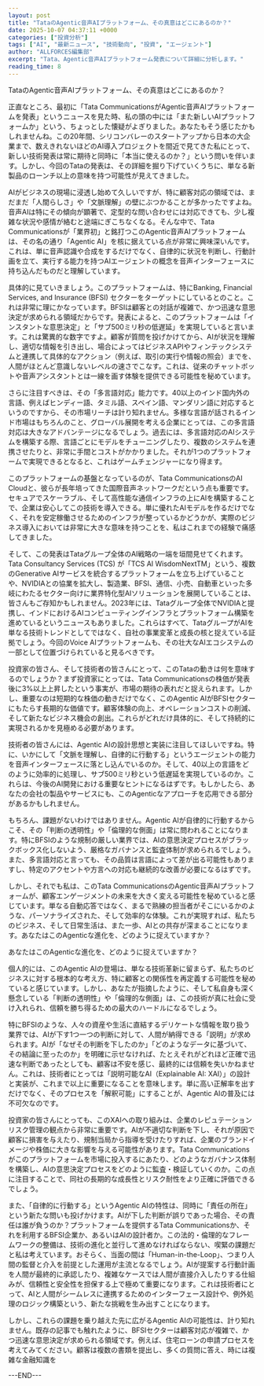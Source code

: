 ```yaml
---
layout: post
title: "TataのAgentic音声AIプラットフォーム、その真意はどこにあるのか？"
date: 2025-10-07 04:37:11 +0000
categories: ["投資分析"]
tags: ["AI", "最新ニュース", "技術動向", "投資", "エージェント"]
author: "ALLFORCES編集部"
excerpt: "Tata、Agentic音声AIプラットフォーム発表について詳細に分析します。"
reading_time: 8
---
```


TataのAgentic音声AIプラットフォーム、その真意はどこにあるのか？

正直なところ、最初に「Tata CommunicationsがAgentic音声AIプラットフォームを発表」というニュースを見た時、私の頭の中には「また新しいAIプラットフォームか」という、ちょっとした懐疑がよぎりました。あなたもそう感じたかもしれませんね。この20年間、シリコンバレーのスタートアップから日本の大企業まで、数えきれないほどのAI導入プロジェクトを間近で見てきた私にとって、新しい技術発表は常に期待と同時に「本当に使えるのか？」という問いを伴います。しかし、今回のTataの発表は、その詳細を掘り下げていくうちに、単なる新製品のローンチ以上の意味を持つ可能性が見えてきました。

AIがビジネスの現場に浸透し始めて久しいですが、特に顧客対応の領域では、まだまだ「人間らしさ」や「文脈理解」の壁にぶつかることが多かったですよね。音声AIは特にその傾向が顕著で、定型的な問い合わせには対応できても、少し複雑な状況や感情が絡むと途端にぎこちなくなる。そんな中で、Tata Communicationsが「業界初」と銘打つこのAgentic音声AIプラットフォームは、その名の通り「Agentic AI」を核に据えている点が非常に興味深いんです。これは、単に音声認識や合成をするだけでなく、自律的に状況を判断し、行動計画を立て、実行する能力を持つAIエージェントの概念を音声インターフェースに持ち込んだものだと理解しています。

具体的に見ていきましょう。このプラットフォームは、特にBanking, Financial Services, and Insurance (BFSI) セクターをターゲットにしているとのこと。これは非常に理にかなっています。BFSIは顧客との対話が複雑で、かつ迅速な意思決定が求められる領域だからです。発表によると、このプラットフォームは「インスタントな意思決定」と「サブ500ミリ秒の低遅延」を実現していると言います。これは驚異的な数字ですよ。顧客が質問を投げかけてから、AIが状況を理解し、適切な情報を引き出し、場合によってはビジネスAPIやフィンテックシステムと連携して具体的なアクション（例えば、取引の実行や情報の照会）までを、人間がほとんど意識しないレベルの速さでこなす。これは、従来のチャットボットや音声アシスタントとは一線を画す体験を提供できる可能性を秘めています。

さらに注目すべきは、その「多言語対応」能力です。40以上のインド国内外の言語、例えばヒンディー語、タミル語、スペイン語、マンダリン語に対応するというのですから、その市場リーチは計り知れません。多様な言語が話されるインド市場はもちろんのこと、グローバル展開を考える企業にとっては、この多言語対応は大きなアドバンテージになるでしょう。過去には、多言語対応のAIシステムを構築する際、言語ごとにモデルをチューニングしたり、複数のシステムを連携させたりと、非常に手間とコストがかかりました。それが1つのプラットフォームで実現できるとなると、これはゲームチェンジャーになり得ます。

このプラットフォームの基盤となっているのが、Tata CommunicationsのAI Cloudと、彼らが長年培ってきた国際音声ネットワークだという点も重要です。セキュアでスケーラブル、そして高性能な通信インフラの上にAIを構築することで、企業は安心してこの技術を導入できる。単に優れたAIモデルを作るだけでなく、それを安定稼働させるためのインフラが整っているかどうかが、実際のビジネス導入においては非常に大きな意味を持つことを、私はこれまでの経験で痛感してきました。

そして、この発表はTataグループ全体のAI戦略の一端を垣間見せてくれます。Tata Consultancy Services (TCS) が「TCS AI WisdomNextTM」という、複数のGenerative AIサービスを統合するプラットフォームを立ち上げていることや、NVIDIAとの協業を拡大し、製造業、BFSI、通信、小売、自動車といった多岐にわたるセクター向けに業界特化型AIソリューションを展開していることは、皆さんもご存知かもしれません。2023年には、Tataグループ全体でNVIDIAと提携し、インドにおけるAIコンピューティングインフラとプラットフォーム構築を進めているというニュースもありました。これらはすべて、TataグループがAIを単なる技術トレンドとしてではなく、自社の事業変革と成長の核と捉えている証拠でしょう。今回のVoice AIプラットフォームも、その壮大なAIエコシステムの一部として位置づけられていると見るべきです。

投資家の皆さん、そして技術者の皆さんにとって、このTataの動きは何を意味するのでしょうか？まず投資家にとっては、Tata Communicationsの株価が発表後に3%以上上昇したという事実が、市場の期待の表れだと捉えられます。しかし、重要なのは短期的な株価の動きだけでなく、このAgentic AIがBFSIセクターにもたらす長期的な価値です。顧客体験の向上、オペレーションコストの削減、そして新たなビジネス機会の創出。これらがどれだけ具体的に、そして持続的に実現されるかを見極める必要があります。

技術者の皆さんには、Agentic AIの設計思想と実装に注目してほしいですね。特に、いかにして「文脈を理解し、自律的に行動する」というエージェントの能力を音声インターフェースに落とし込んでいるのか。そして、40以上の言語をどのように効率的に処理し、サブ500ミリ秒という低遅延を実現しているのか。これらは、今後のAI開発における重要なヒントになるはずです。もしかしたら、あなたの会社の製品やサービスにも、このAgenticなアプローチを応用できる部分があるかもしれません。

もちろん、課題がないわけではありません。Agentic AIが自律的に行動するからこそ、その「判断の透明性」や「倫理的な側面」は常に問われることになります。特にBFSIのような規制の厳しい業界では、AIの意思決定プロセスがブラックボックス化しないよう、厳格なガバナンスと監査体制が求められるでしょう。また、多言語対応と言っても、その品質は言語によって差が出る可能性もありますし、特定のアクセントや方言への対応も継続的な改善が必要になるはずです。

しかし、それでも私は、このTata CommunicationsのAgentic音声AIプラットフォームが、顧客エンゲージメントの未来を大きく変える可能性を秘めていると感じています。単なる自動応答ではなく、まるで熟練の担当者がそこにいるかのような、パーソナライズされた、そして効率的な体験。これが実現すれば、私たちのビジネス、そして日常生活は、また一歩、AIとの共存が深まることになります。あなたはこのAgenticな進化を、どのように捉えていますか？

あなたはこのAgenticな進化を、どのように捉えていますか？

個人的には、このAgentic AIの登場は、単なる技術革新に留まらず、私たちのビジネスに対する根本的な考え方、特に顧客との関係性を再定義する可能性を秘めていると感じています。しかし、あなたが指摘したように、そして私自身も深く懸念している「判断の透明性」や「倫理的な側面」は、この技術が真に社会に受け入れられ、信頼を勝ち得るための最大のハードルになるでしょう。

特にBFSIのような、人々の資産や生活に直結するデリケートな情報を取り扱う業界では、AIが下す1つ一つの判断に対して、人間が納得できる「説明」が求められます。AIが「なぜその判断を下したのか」「どのようなデータに基づいて、その結論に至ったのか」を明確に示せなければ、たとえそれがどれほど正確で迅速な判断であったとしても、顧客は不安を感じ、最終的には信頼を失いかねません。これは、技術者にとっては「説明可能なAI（Explainable AI: XAI）」の設計と実装が、これまで以上に重要になることを意味します。単に高い正解率を出すだけでなく、そのプロセスを「解釈可能」にすることが、Agentic AIの普及には不可欠なのです。

投資家の皆さんにとっても、このXAIへの取り組みは、企業のレピュテーションリスク管理の観点から非常に重要です。AIが不適切な判断を下し、それが原因で顧客に損害を与えたり、規制当局から指導を受けたりすれば、企業のブランドイメージや株価に大きな影響を与える可能性があります。Tata Communicationsがこのプラットフォームを市場に投入するにあたり、どのようなガバナンス体制を構築し、AIの意思決定プロセスをどのように監査・検証していくのか。この点に注目することで、同社の長期的な成長性とリスク耐性をより正確に評価できるでしょう。

また、「自律的に行動する」というAgentic AIの特性は、同時に「責任の所在」という新たな問いも投げかけます。AIが下した判断が誤りであった場合、その責任は誰が負うのか？プラットフォームを提供するTata Communicationsか、それを利用するBFSI企業か、あるいはAIの設計者か。この法的・倫理的なフレームワークの整備は、技術の進化と並行して進めなければならない、喫緊の課題だと私は考えています。おそらく、当面の間は「Human-in-the-Loop」、つまり人間の監督と介入を前提とした運用が主流となるでしょう。AIが提案する行動計画を人間が最終的に承認したり、複雑なケースでは人間が直接介入したりする仕組みが、信頼性と安全性を担保する上で極めて重要になります。これは技術者にとって、AIと人間がシームレスに連携するためのインターフェース設計や、例外処理のロジック構築という、新たな挑戦を生み出すことになります。

しかし、これらの課題を乗り越えた先に広がるAgentic AIの可能性は、計り知れません。既存の記事でも触れたように、BFSIセクターは顧客対応が複雑で、かつ迅速な意思決定が求められる領域です。例えば、住宅ローンの申請プロセスを考えてみてください。顧客は複数の書類を提出し、多くの質問に答え、時には複雑な金融知識を

---END---